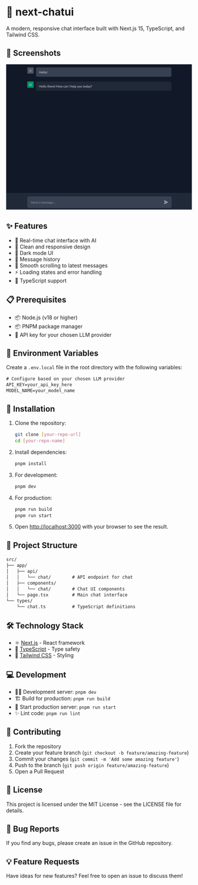 # 🤖 next-chatui

A modern, responsive chat interface built with Next.js 15, TypeScript, and Tailwind CSS.

## 📸 Screenshots

![Chat Interface](docs/images/screenshot.png)

## ✨ Features

- 💬 Real-time chat interface with AI
- 🎨 Clean and responsive design
- 🌙 Dark mode UI
- 📜 Message history
- 📲 Smooth scrolling to latest messages
- ⚡ Loading states and error handling
- 📝 TypeScript support

## 📋 Prerequisites

- 📦 Node.js (v18 or higher)
- 📦 PNPM package manager
- 🔑 API key for your chosen LLM provider

## 🔐 Environment Variables

Create a `.env.local` file in the root directory with the following variables:

```env
# Configure based on your chosen LLM provider
API_KEY=your_api_key_here
MODEL_NAME=your_model_name
```

## 🚀 Installation

1. Clone the repository:

   ```bash
   git clone [your-repo-url]
   cd [your-repo-name]
   ```

2. Install dependencies:

   ```bash
   pnpm install
   ```

3. For development:

   ```bash
   pnpm dev
   ```

4. For production:

   ```bash
   pnpm run build
   pnpm run start
   ```

5. Open [http://localhost:3000](http://localhost:3000) with your browser to see the result.

## 📁 Project Structure

```plaintext
src/
├── app/
│   ├── api/
│   │   └── chat/        # API endpoint for chat
│   ├── components/
│   │   └── chat/        # Chat UI components
│   └── page.tsx         # Main chat interface
└── types/
    └── chat.ts          # TypeScript definitions
```

## 🛠️ Technology Stack

- ⚛️ [Next.js](https://nextjs.org/) - React framework
- 📘 [TypeScript](https://www.typescriptlang.org/) - Type safety
- 🎨 [Tailwind CSS](https://tailwindcss.com/) - Styling

## 💻 Development

- 🏃‍♂️ Development server: `pnpm dev`
- 🏗️ Build for production: `pnpm run build`
- 🚀 Start production server: `pnpm run start`
- ✨ Lint code: `pnpm run lint`

## 🤝 Contributing

1. Fork the repository
2. Create your feature branch (`git checkout -b feature/amazing-feature`)
3. Commit your changes (`git commit -m 'Add some amazing feature'`)
4. Push to the branch (`git push origin feature/amazing-feature`)
5. Open a Pull Request

## 📄 License

This project is licensed under the MIT License - see the LICENSE file for details.

## 🐛 Bug Reports

If you find any bugs, please create an issue in the GitHub repository.

## 💡 Feature Requests

Have ideas for new features? Feel free to open an issue to discuss them!
